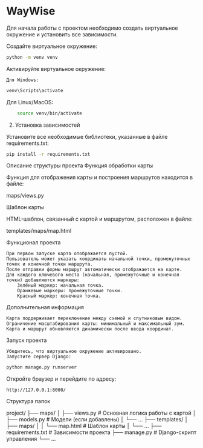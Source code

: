 # WayWise

Для начала работы с проектом необходимо создать виртуальное окружение и установить все зависимости.

Создайте виртуальное окружение:
```bash
python -m venv venv
```

Активируйте виртуальное окружение:

    Для Windows:
```bash
venv\Scripts\activate
```
Для Linux/MacOS:
```bash
    source venv/bin/activate
```
2. Установка зависимостей

Установите все необходимые библиотеки, указанные в файле requirements.txt:
```bash
pip install -r requirements.txt
```
Описание структуры проекта
Функция обработки карты

Функция для отображения карты и построения маршрутов находится в файле:

maps/views.py

Шаблон карты

HTML-шаблон, связанный с картой и маршрутом, расположен в файле:

templates/maps/map.html

Функционал проекта

    При первом запуске карта отображается пустой.
    Пользователь может указать координаты начальной точки, промежуточных точек и конечной точки маршрута.
    После отправки формы маршрут автоматически отображается на карте.
    Для каждого ключевого места (начальная, промежуточные и конечная точки) добавляются маркеры:
        Зелёный маркер: начальная точка.
        Оранжевые маркеры: промежуточные точки.
        Красный маркер: конечная точка.

Дополнительная информация

    Карта поддерживает переключение между схемой и спутниковым видом.
    Ограничение масштабирования карты: минимальный и максимальный зум.
    Карта и маршрут обновляются динамически после ввода координат.

Запуск проекта

    Убедитесь, что виртуальное окружение активировано.
    Запустите сервер Django:
```bash
python manage.py runserver
```
Откройте браузер и перейдите по адресу:

    http://127.0.0.1:8000/

Структура папок

project/
├── maps/
│   ├── views.py  # Основная логика работы с картой
│   ├── models.py  # Модели (если добавлены)
│   └── ...
├── templates/
│   ├── maps/
│   │   └── map.html  # Шаблон карты
│   └── ...
├── requirements.txt  # Зависимости проекта
├── manage.py  # Django-скрипт управления
└── ...